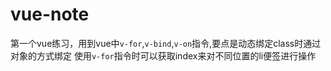 # vue-note
第一个vue练习，用到vue中`v-for`,`v-bind`,`v-on`指令,要点是动态绑定class时通过对象的方式绑定
使用`v-for`指令时可以获取index来对不同位置的li便签进行操作

